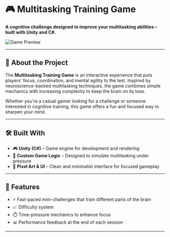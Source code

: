 # 🎮 Multitasking Training Game

**A cognitive challenge designed to improve your multitasking abilities – built with Unity and C#.**

![Game Preview](preview.gif)


---

## 🚀 About the Project

The **Multitasking Training Game** is an interactive experience that puts players' focus, coordination, and mental agility to the test. Inspired by neuroscience-backed multitasking techniques, the game combines simple mechanics with increasing complexity to keep the brain on its toes.

Whether you're a casual gamer looking for a challenge or someone interested in cognitive training, this game offers a fun and focused way to sharpen your mind.

---

## 🛠️ Built With

- 🎮 **Unity (C#)** – Game engine for development and rendering
- 🧠 **Custom Game Logic** – Designed to simulate multitasking under pressure
- 🎨 **Pixel Art & UI** – Clean and minimalist interface for focused gameplay

---

## 🎯 Features

- ⚡ Fast-paced mini-challenges that train different parts of the brain
- 📈 Difficulty system
- ⏱️ Time-pressure mechanics to enhance focus
- 📊 Performance feedback at the end of each session

---

